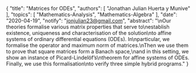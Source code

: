 {
    "title": "Matrices for ODEs",
    "authors": [
        "Jonathan Julian Huerta y Munive"
    ],
    "topics": [
        "Mathematics-Analysis",
        "Mathematics-Algebra"
    ],
    "date": "2020-04-19",
    "notify": "jonjulian23@gmail.com",
    "abstract": "\nOur theories formalise various matrix properties that serve to\nestablish existence, uniqueness and characterisation of the solution\nto affine systems of ordinary differential equations (ODEs). In\nparticular, we formalise the operator and maximum norm of matrices.\nThen we use them to prove that square matrices form a Banach space,\nand in this setting, we show an instance of Picard-Lindelöf’s\ntheorem for affine systems of ODEs. Finally, we use this formalisation\nto verify three simple hybrid programs."
}
